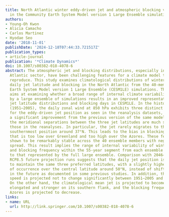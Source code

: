 ```yaml
---
title: North Atlantic winter eddy-driven jet and atmospheric blocking variability
  in the Community Earth System Model version 1 Large Ensemble simulations
authors:
- Young-Oh Kwon
- Alicia Camacho
- Carlos Martinez
- Hyodae Seo
date: '2018-11-01'
publishDate: '2024-12-18T07:44:33.721517Z'
publication_types:
- article-journal
publication: '*Climate Dynamics*'
doi: 10.1007/s00382-018-4078-6
abstract: The atmospheric jet and blocking distributions, especially in the North
  Atlantic sector, have been challenging features for a climate model to realistically
  reproduce. This study examines climatological distributions of winter (December–February)
  daily jet latitude and blocking in the North Atlantic from the 40-member Community
  Earth System Model version 1 Large Ensemble (CESM1LE) simulations. This analysis
  aims at examining whether a broad range of internal climate variability encompassed
  by a large ensemble of simulations results in an improved representation of the
  jet latitude distributions and blocking days in CESM1LE. In the historical runs
  (1951–2005), the daily zonal wind at 850 hPa exhibits three distinct preferred latitudes
  for the eddy-driven jet position as seen in the reanalysis datasets, which represents
  a significant improvement from the previous version of the same model. However,
  the meridional separations between the three jet latitudes are much smaller than
  those in the reanalyses. In particular, the jet rarely migrates to the observed
  southernmost position around 37°N. This leads to the bias in blocking frequency
  that is too low over Greenland and too high over the Azores. These features are
  shown to be remarkably stable across the 40 ensemble members with negligible member-to-member
  spread. This result implies the range of internal variability of winter jet latitude
  and blocking frequency within the 55-year segment from each ensemble member is comparable
  to that represented by the full large ensemble. Comparison with 2046–2100 from the
  RCP8.5 future projection runs suggests that the daily jet position is projected
  to maintain the same three preferred latitudes, with a slightly higher frequency
  of occurrence over the central latitude around 50°N, instead of shifting poleward
  in the future as documented in some previous studies. In addition, the daily jet
  speed is projected not to change significantly between 1951–2005 and 2046–2100.
  On the other hand, the climatological mean jet is projected to become slightly more
  elongated and stronger on its southern flank, and the blocking frequency over the
  Azores is projected to decrease.
links:
- name: URL
  url: http://link.springer.com/10.1007/s00382-018-4078-6
---
```

